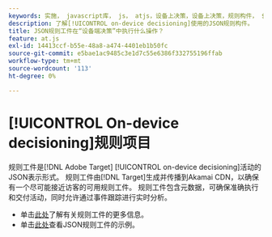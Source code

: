 ```yaml
---
keywords: 实施， javascript库， js， atjs，设备上决策，设备上决策，规则构件， $8
description: 了解[!UICONTROL on-device decisioning]使用的JSON规则构件。
title: JSON规则工件在“设备端决策”中执行什么操作？
feature: at.js
exl-id: 14413ccf-b55e-48a8-a474-4401eb1b50fc
source-git-commit: e5bae1ac9485c3e1d7c55e6386f332755196ffab
workflow-type: tm+mt
source-wordcount: '113'
ht-degree: 0%

---
```


# [!UICONTROL On-device decisioning]规则项目

规则工件是[!DNL Adobe Target] [!UICONTROL on-device decisioning]活动的JSON表示形式。 规则工件由[!DNL Target]生成并传播到Akamai CDN，以确保有一个尽可能接近访客的可用规则工件。 规则工件包含元数据，可确保准确执行和交付活动，同时允许通过事件跟踪进行实时分析。

* 单击[此处](../../../../implement/server-side/sdk-guides/on-device-decisioning/rule-artifact-overview.md)了解有关规则工件的更多信息。
* 单击[此处](../../../../implement/server-side/sdk-guides/on-device-decisioning/rule-artifact-example.md)查看JSON规则工件的示例。
